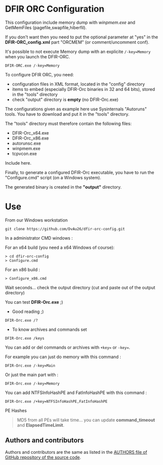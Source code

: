 # DFIR ORC Configuration

This configuration include memory dump with _winpmem.exe_
and GetMemFiles (pagefile,swapfile,hiberfil).

If you don't want then you need to put the optional parameter at "yes"
in the __DFIR-ORC_config.xml__ part "ORCMEM" (or comment/uncomment conf).

It's possible to not execute Memory dump with an explicite `/-key=Memory` when
you launch the DFIR-ORC.

```
DFIR-ORC.exe /-key=Memory
```

To configure DFIR ORC, you need:
* configuration files in XML format, located in the "config" directory
* items to embed (especially DFIR-Orc binaries in 32 and 64 bits),
stored in the "tools" directory
* check "output" directory is __empty__ (no DFIR-Orc.exe)

The configurations given as example here use Sysinternals "Autoruns"
tools. You have to download and put it in the "tools" directory.

The "tools" directory must therefore contain the following files:
* DFIR-Orc_x64.exe
* DFIR-Orc_x86.exe
* autorunsc.exe
* winpmem.exe
* tcpvcon.exe

Include here.

Finally, to generate a configured DFIR-Orc executable, you have to run
the "Configure.cmd" script (on a Windows system).

The generated binary is created in the __"output"__ directory.

# Use

From our Windows workstation

```
git clone https://github.com/DvAu26/dfir-orc-config.git
```

In a administrator CMD windows :

For an x64 build (you need a x64 Windows of course):

```
> cd dfir-orc-config
> Configure.cmd
```

For an x86 build :

```
> Configure_x86.cmd
```

Wait seconds... check the output directory (cut and paste out of the output directory)

You can test __DFIR-Orc.exe__ ;)

- Good reading ;)
```
DFIR-Orc.exe /?
```

- To know archives and commands set
```
DFIR-Orc.exe /keys
```

You can add or del commands or archives with `+key=` or `-key=`.

For example you can just do memory with this command :

```
DFIR-Orc.exe /-key=Main
```

Or just the main part with :

```
DFIR-Orc.exe /-key=Memory
```

You can add NTFSInfoHashPE and FatInfoHashPE with this command :

```
DFIR-Orc.exe /+key=NTFSInfoHashPE,FatInfoHashPE
```

PE Hashes
> MD5 from all PEs will take time... you can update __command_timeout__ and __ElapsedTimeLimit__.

## Authors and contributors

Authors and contributors are the same as listed in the
[AUTHORS file of GitHub repository of the source code](https://github.com/dfir-orc/dfir-orc/blob/master/AUTHORS.txt).
